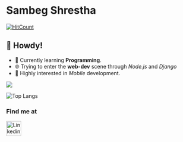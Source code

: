# Sambeg Shrestha 
[![HitCount](http://hits.dwyl.com/sthasam2.svg)](http://hits.dwyl.com/sthasam2)

## 👋 Howdy!

<!--
Here are some ideas to get you started:

- 🔭 I’m currently working on .
- 🌱 I’m currently learning ...
- 👯 I’m looking to collaborate on ...
- 🤔 I’m looking for help with ...
- 💬 Ask me about ...
- 📫 How to reach me: ...
- 😄 Pronouns: ...
- ⚡ Fun fact: ...
-->

- 🌱 Currently learning **Programming**.
- 🌐 Trying to enter the **web-dev** scene through *Node.js* and *Django*
- 🦸 Highly interested in *Mobile* development.

![](https://github-readme-stats.vercel.app/api?username=sthasam2&show_icons=true&hide_border=true)

![Top Langs](https://github-readme-stats.vercel.app/api/top-langs/?username=sthasam2&show_icons=true&hide_border=true)

### Find me at

<a href="https://www.linkedin.com/in/sambeg-shrestha-70b232154/">
  <img alt="Linkedin" width="40px" src="https://camo.githubusercontent.com/45e6bebceba49c2cf76b1b3770b1adbe24e6c454/68747470733a2f2f6564656e742e6769746875622e696f2f537570657254696e7949636f6e732f696d616765732f7376672f6c696e6b6564696e2e737667" />
</a>

